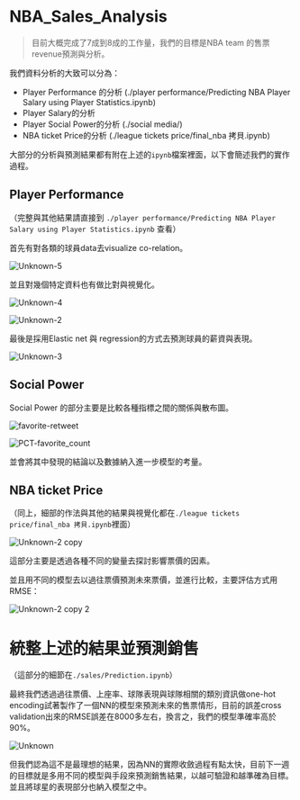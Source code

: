# NBA_Sales_Analysis
> 目前大概完成了7成到8成的工作量，我們的目標是NBA team 的售票revenue預測與分析。

我們資料分析的大致可以分為：

- Player Performance 的分析 (./player performance/Predicting NBA Player Salary using Player Statistics.ipynb)
- Player Salary的分析 
- Player Social Power的分析 (./social media/)
- NBA ticket Price的分析 (./league tickets price/final_nba 拷貝.ipynb)

大部分的分析與預測結果都有附在上述的`ipynb`檔案裡面，以下會簡述我們的實作過程。

## Player Performance

（完整與其他結果請直接到 `./player performance/Predicting NBA Player Salary using Player Statistics.ipynb` 查看）

首先有對各類的球員data去visualize co-relation。

![Unknown-5](https://github.com/Nicetiesniceties/NBA_Sales_Analysis/blob/master/README%20imgs/Unknown-5.png?raw=true)

並且對幾個特定資料也有做比對與視覺化。

![Unknown-4](https://github.com/Nicetiesniceties/NBA_Sales_Analysis/blob/master/README%20imgs/Unknown-4.png?raw=true)

![Unknown-2](https://github.com/Nicetiesniceties/NBA_Sales_Analysis/blob/master/README%20imgs/Unknown-2.png?raw=true)

最後是採用Elastic net 與 regression的方式去預測球員的薪資與表現。

![Unknown-3](https://github.com/Nicetiesniceties/NBA_Sales_Analysis/blob/master/README%20imgs/Unknown-3.png?raw=true)

## Social Power

Social Power 的部分主要是比較各種指標之間的關係與散布圖。

![favorite-retweet](https://github.com/Nicetiesniceties/NBA_Sales_Analysis/blob/master/social%20media/plot/favorite-retweet.png?raw=true)

![PCT-favorite_count](https://github.com/Nicetiesniceties/NBA_Sales_Analysis/blob/master/social%20media/plot/PCT-favorite_count.png?raw=true)

並會將其中發現的結論以及數據納入進一步模型的考量。

## NBA ticket Price

（同上，細部的作法與其他的結果與視覺化都在`./league tickets price/final_nba 拷貝.ipynb`裡面）

![Unknown-2 copy](https://github.com/Nicetiesniceties/NBA_Sales_Analysis/blob/master/README%20imgs/Unknown-2%20copy.png?raw=true) 

這部分主要是透過各種不同的變量去探討影響票價的因素。

並且用不同的模型去以過往票價預測未來票價，並進行比較，主要評估方式用RMSE：

![Unknown-2 copy 2](https://github.com/Nicetiesniceties/NBA_Sales_Analysis/blob/master/README%20imgs/Unknown-2%20copy%202.png?raw=true)



# 統整上述的結果並預測銷售

（這部分的細節在`./sales/Prediction.ipynb`）

最終我們透過過往票價、上座率、球隊表現與球隊相關的類別資訊做one-hot encoding試著製作了一個NN的模型來預測未來的售票情形，目前的誤差cross validation出來的RMSE誤差在8000多左右，換言之，我們的模型準確率高於90%。

![Unknown](https://github.com/Nicetiesniceties/NBA_Sales_Analysis/blob/master/README%20imgs/Unknown.png?raw=true)

但我們認為這不是最理想的結果，因為NN的實際收斂過程有點太快，目前下一週的目標就是多用不同的模型與手段來預測銷售結果，以越可驗證和越準確為目標。並且將球星的表現部分也納入模型之中。

